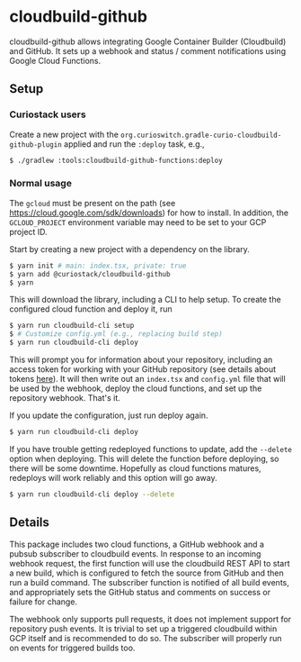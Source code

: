 # cloudbuild-github

cloudbuild-github allows integrating Google Container Builder (Cloudbuild) and GitHub. It sets up a
webhook and status / comment notifications using Google Cloud Functions.

## Setup

### Curiostack users

Create a new project with the `org.curioswitch.gradle-curio-cloudbuild-github-plugin` applied and
run the `:deploy` task, e.g.,

```bash
$ ./gradlew :tools:cloudbuild-github-functions:deploy
```

### Normal usage

The `gcloud` must be present on the path (see https://cloud.google.com/sdk/downloads) for how to 
install. In addition, the `GCLOUD_PROJECT` environment variable may need to be set to your GCP
project ID.

Start by creating a new project with a dependency on the library.

```bash
$ yarn init # main: index.tsx, private: true
$ yarn add @curiostack/cloudbuild-github
$ yarn
```

This will download the library, including a CLI to help setup. To create the configured cloud function
and deploy it, run

```bash
$ yarn run cloudbuild-cli setup
$ # Customize config.yml (e.g., replacing build step)
$ yarn run cloudbuild-cli deploy
```

This will prompt you for information about your repository, including an access token for working with
your GitHub repository (see details about tokens [here](https://help.github.com/articles/creating-a-personal-access-token-for-the-command-line/)).
It will then write out an `index.tsx` and `config.yml` file that will be used by the webhook, deploy
the cloud functions, and set up the repository webhook. That's it.

If you update the configuration, just run deploy again.

```bash
$ yarn run cloudbuild-cli deploy
```

If you have trouble getting redeployed functions to update, add the `--delete` option when deploying.
This will delete the function before deploying, so there will be some downtime. Hopefully as cloud
functions matures, redeploys will work reliably and this option will go away.

```bash
$ yarn run cloudbuild-cli deploy --delete
```

## Details

This package includes two cloud functions, a GitHub webhook and a pubsub subscriber to cloudbuild events.
In response to an incoming webhook request, the first function will use the cloudbuild REST API to 
start a new build, which is configured to fetch the source from GitHub and then run a build command.
The subscriber function is notified of all build events, and appropriately sets the GitHub status and
comments on success or failure for change.

The webhook only supports pull requests, it does not implement support for repository push events.
It is trivial to set up a triggered cloudbuild within GCP itself and is recommended to do so. The
subscriber will properly run on events for triggered builds too.
